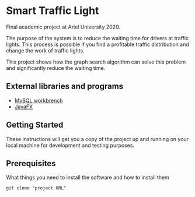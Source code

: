 # Smart Traffic Light

Final academic project at Ariel University 2020.

The purpose of the system is to reduce the waiting time for drivers at traffic lights. 
This process is possible if you find a profitable traffic distribution and change the work of traffic lights.

This project shows how the graph search algorithm can solve this problem and significantly reduce the waiting time.

## External libraries and programs
* [MySQL workbrench](https://dev.mysql.com/downloads/workbench/)
* [JavaFX](https://openjfx.io/)

## Getting Started

These instructions will get you a copy of the project up and running on your local machine for development and testing purposes. 

## Prerequisites

What things you need to install the software and how to install them

```
git clone "project URL"
```

